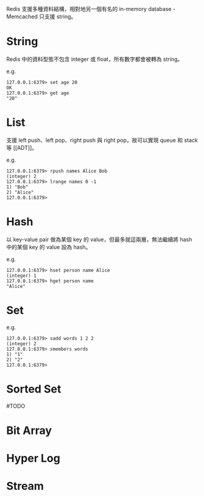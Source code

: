 Redis 支援多種資料結構，相對地另一個有名的 in-memory database - Memcached 只支援 string。

# String

Redis 中的資料型態不包含 integer 或 float，所有數字都會被轉為 string。

e.g.

```plaintext
127.0.0.1:6379> set age 20
OK
127.0.0.1:6379> get age
"20"
```

# List

支援 left push、left pop、right push 與 right pop，故可以實現 queue 和 stack 等 [[ADT]]。

e.g.

```plaintext
127.0.0.1:6379> rpush names Alice Bob
(integer) 2
127.0.0.1:6379> lrange names 0 -1
1) "Bob"
2) "Alice"
127.0.0.1:6379>
```

# Hash

以 key-value pair 做為某個 key 的 value，但最多就這兩層，無法繼續將 hash 中的某個 key 的 value 設為 hash。

e.g.

```plaintext
127.0.0.1:6379> hset person name Alice
(integer) 1
127.0.0.1:6379> hget person name
"Alice"
```

# Set

e.g.

```plaintext
127.0.0.1:6379> sadd words 1 2 2
(integer) 2
127.0.0.1:6379> smembers words
1) "1"
2) "2"
127.0.0.1:6379>
```

# Sorted Set

#TODO

# Bit Array

# Hyper Log

# Stream
